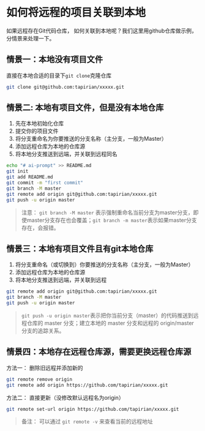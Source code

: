# 如何将远程的项目关联到本地

如果远程存在Git代码仓库， 如何关联到本地呢？我们这里用github仓库做示例，分情景来处理一下。 

## 情景一：本地没有项目文件

直接在本地合适的目录下`git clone`克隆仓库
```bash
git clone git@github.com:tapirian/xxxxx.git
```

## 情景二: 本地有项目文件，但是没有本地仓库
1. 先在本地初始化仓库
2. 提交你的项目文件
3. 将分支重命名为你要推送的分支名称（主分支，一般为Master）
4. 添加远程仓库为本地的仓库源
5. 将本地分支推送到远端，并关联到远程同名
```bash
echo "# ai-prompt" >> README.md
git init
git add README.md
git commit -m "first commit"
git branch -M master
git remote add origin git@github.com:tapirian/xxxxx.git
git push -u origin master
```
> 注意： `git branch -M master` 表示强制重命名当前分支为master分支，即使master分支存在也会覆盖；`git branch -m master`表示如果master分支存在，会报错。

## 情景三：本地有项目文件且有git本地仓库
1. 将分支重命名（或切换到）你要推送的分支名称（主分支，一般为Master）
2. 添加远程仓库为本地的仓库源
3. 将本地分支推送到远端，并关联到远程

```bash
git remote add origin git@github.com:tapirian/xxxxx.git
git branch -M master
git push -u origin master
``` 
> `git push -u origin master`表示把你当前分支（master）的代码推送到远程仓库的 master 分支；建立本地的 master 分支和远程的 origin/master 分支的追踪关系。

## 情景四：本地存在远程仓库源，需要更换远程仓库源
方法一： 删除旧远程并添加新的
```bash
git remote remove origin
git remote add origin https://github.com/tapirian/xxxxx.git
```

方法二： 直接更新（没修改默认远程名为origin）
```bash
git remote set-url origin https://github.com/tapirian/xxxxx.git
```

> 备注： 可以通过 `git remote -v` 来查看当前的远程地址

